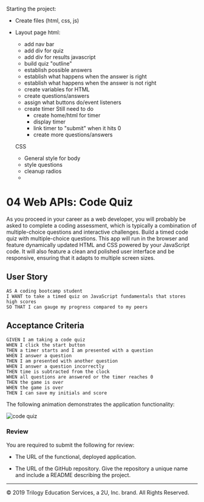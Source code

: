 Starting the project:

- Create files (html, css, js)
- Layout page
    html:
    - add nav bar
    - add div for quiz
    - add div for results
    javascript
    - build quiz "outline"
    - establish possible answers
    - establish what happens when the answer is right
    - establish what happens when the answer is not right
    - create variables for HTML
    - create questions/answers
    - assign what buttons do/event listeners
    - create timer
        Still need to do
        - create home/html for timer
        - display timer
        - link timer to "submit" when it hits 0
        - create more questions/answers

    CSS 
    - General style for body
    - style questions
    - cleanup radios
    -

# 04 Web APIs: Code Quiz

As you proceed in your career as a web developer, you will probably be asked to complete a coding assessment, which is typically a combination of multiple-choice questions and interactive challenges. Build a timed code quiz with multiple-choice questions. This app will run in the browser and feature dynamically updated HTML and CSS powered by your JavaScript code. It will also feature a clean and polished user interface and be responsive, ensuring that it adapts to multiple screen sizes.

## User Story

```
AS A coding bootcamp student
I WANT to take a timed quiz on JavaScript fundamentals that stores high scores
SO THAT I can gauge my progress compared to my peers
```

## Acceptance Criteria

```
GIVEN I am taking a code quiz
WHEN I click the start button
THEN a timer starts and I am presented with a question
WHEN I answer a question
THEN I am presented with another question
WHEN I answer a question incorrectly
THEN time is subtracted from the clock
WHEN all questions are answered or the timer reaches 0
THEN the game is over
WHEN the game is over
THEN I can save my initials and score
```

The following animation demonstrates the application functionality:

![code quiz](./Assets/04-web-apis-homework-demo.gif)

### Review

You are required to submit the following for review:

* The URL of the functional, deployed application.

* The URL of the GitHub repository. Give the repository a unique name and include a README describing the project.

- - -
© 2019 Trilogy Education Services, a 2U, Inc. brand. All Rights Reserved.
